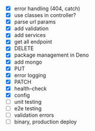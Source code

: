 - [x] error handling (404, catch)
- [x] use classes in controller?
- [x] parse url params
- [x] add validation
- [x] add services
- [x] get all endpoint
- [x] DELETE
- [x] package management in Deno
- [x] add mongo
- [x] PUT
- [x] error logging
- [x] PATCH
- [x] health-check
- [x] config
- [ ] unit testing
- [ ] e2e testing
- [ ] validation errors
- [ ] binary, production deploy
